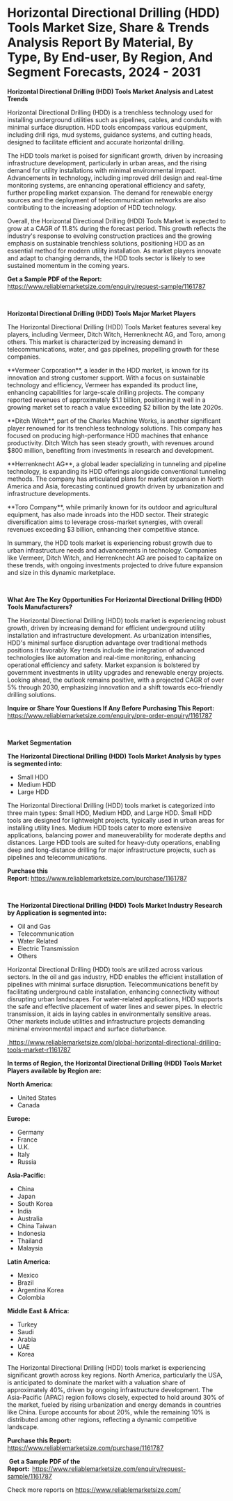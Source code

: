 <p><h1>Horizontal Directional Drilling (HDD) Tools Market Size, Share & Trends Analysis Report By Material, By Type, By End-user, By Region, And Segment Forecasts, 2024 - 2031</h1></p><p><strong>Horizontal Directional Drilling (HDD) Tools Market Analysis and Latest Trends</strong></p>
<p><p>Horizontal Directional Drilling (HDD) is a trenchless technology used for installing underground utilities such as pipelines, cables, and conduits with minimal surface disruption. HDD tools encompass various equipment, including drill rigs, mud systems, guidance systems, and cutting heads, designed to facilitate efficient and accurate horizontal drilling.</p><p>The HDD tools market is poised for significant growth, driven by increasing infrastructure development, particularly in urban areas, and the rising demand for utility installations with minimal environmental impact. Advancements in technology, including improved drill design and real-time monitoring systems, are enhancing operational efficiency and safety, further propelling market expansion. The demand for renewable energy sources and the deployment of telecommunication networks are also contributing to the increasing adoption of HDD technology.</p><p>Overall, the Horizontal Directional Drilling (HDD) Tools Market is expected to grow at a CAGR of 11.8% during the forecast period. This growth reflects the industry's response to evolving construction practices and the growing emphasis on sustainable trenchless solutions, positioning HDD as an essential method for modern utility installation. As market players innovate and adapt to changing demands, the HDD tools sector is likely to see sustained momentum in the coming years.</p></p>
<p><strong>Get a Sample PDF of the Report:&nbsp;</strong> <a href="https://www.reliablemarketsize.com/enquiry/request-sample/1161787?utm_campaign=1991&utm_medium=2&utm_source=Github&utm_content=ia&utm_term=27122024&utm_id=horizontal-directional-drilling-hdd-tools">https://www.reliablemarketsize.com/enquiry/request-sample/1161787</a></p>
<p>&nbsp;</p>
<p><strong>Horizontal Directional Drilling (HDD) Tools Major Market Players</strong></p>
<p><p>The Horizontal Directional Drilling (HDD) Tools Market features several key players, including Vermeer, Ditch Witch, Herrenknecht AG, and Toro, among others. This market is characterized by increasing demand in telecommunications, water, and gas pipelines, propelling growth for these companies.</p><p>**Vermeer Corporation**, a leader in the HDD market, is known for its innovation and strong customer support. With a focus on sustainable technology and efficiency, Vermeer has expanded its product line, enhancing capabilities for large-scale drilling projects. The company reported revenues of approximately $1.1 billion, positioning it well in a growing market set to reach a value exceeding $2 billion by the late 2020s.</p><p>**Ditch Witch**, part of the Charles Machine Works, is another significant player renowned for its trenchless technology solutions. This company has focused on producing high-performance HDD machines that enhance productivity. Ditch Witch has seen steady growth, with revenues around $800 million, benefiting from investments in research and development.</p><p>**Herrenknecht AG**, a global leader specializing in tunneling and pipeline technology, is expanding its HDD offerings alongside conventional tunneling methods. The company has articulated plans for market expansion in North America and Asia, forecasting continued growth driven by urbanization and infrastructure developments.</p><p>**Toro Company**, while primarily known for its outdoor and agricultural equipment, has also made inroads into the HDD sector. Their strategic diversification aims to leverage cross-market synergies, with overall revenues exceeding $3 billion, enhancing their competitive stance.</p><p>In summary, the HDD tools market is experiencing robust growth due to urban infrastructure needs and advancements in technology. Companies like Vermeer, Ditch Witch, and Herrenknecht AG are poised to capitalize on these trends, with ongoing investments projected to drive future expansion and size in this dynamic marketplace.</p></p>
<p>&nbsp;</p>
<p><strong>What Are The Key Opportunities For Horizontal Directional Drilling (HDD) Tools Manufacturers?</strong></p>
<p><p>The Horizontal Directional Drilling (HDD) tools market is experiencing robust growth, driven by increasing demand for efficient underground utility installation and infrastructure development. As urbanization intensifies, HDD's minimal surface disruption advantage over traditional methods positions it favorably. Key trends include the integration of advanced technologies like automation and real-time monitoring, enhancing operational efficiency and safety. Market expansion is bolstered by government investments in utility upgrades and renewable energy projects. Looking ahead, the outlook remains positive, with a projected CAGR of over 5% through 2030, emphasizing innovation and a shift towards eco-friendly drilling solutions.</p></p>
<p><strong>Inquire or Share Your Questions If Any Before Purchasing This Report:</strong> <a href="https://www.reliablemarketsize.com/enquiry/pre-order-enquiry/1161787?utm_campaign=1991&utm_medium=2&utm_source=Github&utm_content=ia&utm_term=27122024&utm_id=horizontal-directional-drilling-hdd-tools">https://www.reliablemarketsize.com/enquiry/pre-order-enquiry/1161787</a></p>
<p>&nbsp;</p>
<p><strong>Market Segmentation</strong></p>
<p><strong>The Horizontal Directional Drilling (HDD) Tools Market Analysis by types is segmented into:</strong></p>
<p><ul><li>Small HDD</li><li>Medium HDD</li><li>Large HDD</li></ul></p>
<p><p>The Horizontal Directional Drilling (HDD) tools market is categorized into three main types: Small HDD, Medium HDD, and Large HDD. Small HDD tools are designed for lightweight projects, typically used in urban areas for installing utility lines. Medium HDD tools cater to more extensive applications, balancing power and maneuverability for moderate depths and distances. Large HDD tools are suited for heavy-duty operations, enabling deep and long-distance drilling for major infrastructure projects, such as pipelines and telecommunications.</p></p>
<p><strong>Purchase this Report:&nbsp;</strong><a href="https://www.reliablemarketsize.com/purchase/1161787?utm_campaign=1991&utm_medium=2&utm_source=Github&utm_content=ia&utm_term=27122024&utm_id=horizontal-directional-drilling-hdd-tools">https://www.reliablemarketsize.com/purchase/1161787</a></p>
<p>&nbsp;</p>
<p><strong>The Horizontal Directional Drilling (HDD) Tools Market Industry Research by Application is segmented into:</strong></p>
<p><ul><li>Oil and Gas</li><li>Telecommunication</li><li>Water Related</li><li>Electric Transmission</li><li>Others</li></ul></p>
<p><p>Horizontal Directional Drilling (HDD) tools are utilized across various sectors. In the oil and gas industry, HDD enables the efficient installation of pipelines with minimal surface disruption. Telecommunications benefit by facilitating underground cable installation, enhancing connectivity without disrupting urban landscapes. For water-related applications, HDD supports the safe and effective placement of water lines and sewer pipes. In electric transmission, it aids in laying cables in environmentally sensitive areas. Other markets include utilities and infrastructure projects demanding minimal environmental impact and surface disturbance.</p></p>
<p><a href="https://www.reliablemarketsize.com/global-horizontal-directional-drilling-tools-market-r1161787?utm_campaign=1991&utm_medium=2&utm_source=Github&utm_content=ia&utm_term=27122024&utm_id=horizontal-directional-drilling-hdd-tools">&nbsp;https://www.reliablemarketsize.com/global-horizontal-directional-drilling-tools-market-r1161787</a></p>
<p><strong>In terms of Region, the Horizontal Directional Drilling (HDD) Tools Market Players available by Region are:</strong></p>
<p>
    <p> <strong> North America: </strong>
        <ul>
            <li>United States</li>
            <li>Canada</li>
        </ul>
        </p> 
    <p> <strong> Europe: </strong>
        <ul>
            <li>Germany</li>
            <li>France</li>
            <li>U.K.</li>
            <li>Italy</li>
            <li>Russia</li>
        </ul>
        </p> 
    <p> <strong> Asia-Pacific: </strong>
        <ul>
            <li>China</li>
            <li>Japan</li>
            <li>South Korea</li>
            <li>India</li>
            <li>Australia</li>
            <li>China Taiwan</li>
            <li>Indonesia</li>
            <li>Thailand</li>
            <li>Malaysia</li>
        </ul>
        </p> 
    <p> <strong> Latin America: </strong>
        <ul>
            <li>Mexico</li>
            <li>Brazil</li>
            <li>Argentina Korea</li>
            <li>Colombia</li>
        </ul>
        </p> 
    <p> <strong> Middle East & Africa: </strong>
        <ul>
            <li>Turkey</li>
            <li>Saudi</li>
            <li>Arabia</li>
            <li>UAE</li>
            <li>Korea</li>
        </ul>
    </p>
    </p>
<p><p>The Horizontal Directional Drilling (HDD) tools market is experiencing significant growth across key regions. North America, particularly the USA, is anticipated to dominate the market with a valuation share of approximately 40%, driven by ongoing infrastructure development. The Asia-Pacific (APAC) region follows closely, expected to hold around 30% of the market, fueled by rising urbanization and energy demands in countries like China. Europe accounts for about 20%, while the remaining 10% is distributed among other regions, reflecting a dynamic competitive landscape.</p></p>
<p><strong>Purchase this Report: </strong><a href="https://www.reliablemarketsize.com/purchase/1161787?utm_campaign=1991&utm_medium=2&utm_source=Github&utm_content=ia&utm_term=27122024&utm_id=horizontal-directional-drilling-hdd-tools">https://www.reliablemarketsize.com/purchase/1161787</a></p>
<p>&nbsp;<strong>Get a Sample PDF of the Report:&nbsp;&nbsp;</strong><a href="https://www.reliablemarketsize.com/enquiry/request-sample/1161787?utm_campaign=1991&utm_medium=2&utm_source=Github&utm_content=ia&utm_term=27122024&utm_id=horizontal-directional-drilling-hdd-tools">https://www.reliablemarketsize.com/enquiry/request-sample/1161787</a></p>
<p><strong></strong></p>
<p>Check more reports on <a href="https://www.reliablemarketsize.com/?utm_campaign=1991&utm_medium=2&utm_source=Github&utm_content=ia&utm_term=27122024&utm_id=horizontal-directional-drilling-hdd-tools">https://www.reliablemarketsize.com/</a></p>